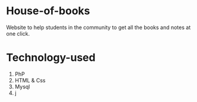 # House-of-books
Website to help students in the community to get all the books and notes at one click.<br>

# Technology-used
1. PhP
2. HTML & Css
3. Mysql
4. j
